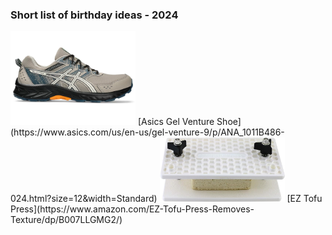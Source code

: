 ### Short list of birthday ideas - 2024

<img src="./images/gel-venture-shoe.webp" alt="Asics Gel Venture Shoe" width="200"/>
[Asics Gel Venture Shoe](https://www.asics.com/us/en-us/gel-venture-9/p/ANA_1011B486-024.html?size=12&width=Standard)

<img src="./images/tofu-press.jpg" alt="Tofu Press" width="200"/>
[EZ Tofu Press](https://www.amazon.com/EZ-Tofu-Press-Removes-Texture/dp/B007LLGMG2/)

